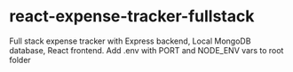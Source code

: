 # react-expense-tracker-fullstack
Full stack expense tracker with Express backend, Local MongoDB database, React frontend.
Add .env with PORT and NODE_ENV vars to root folder

